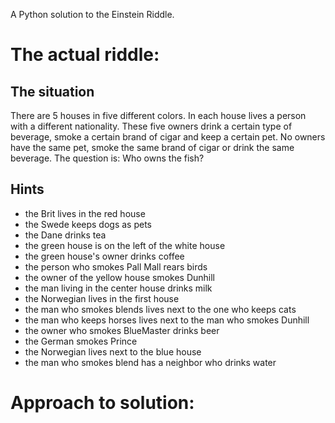 A Python solution to the Einstein Riddle. 

The actual riddle:
=================

The situation
------------
There are 5 houses in five different colors.
In each house lives a person with a different nationality.
These five owners drink a certain type of beverage, smoke a certain brand of cigar and keep a certain pet.
No owners have the same pet, smoke the same brand of cigar or drink the same beverage.
The question is: Who owns the fish?

Hints
-----------
- the Brit lives in the red house
- the Swede keeps dogs as pets
- the Dane drinks tea
- the green house is on the left of the white house
- the green house's owner drinks coffee
- the person who smokes Pall Mall rears birds
- the owner of the yellow house smokes Dunhill
- the man living in the center house drinks milk
- the Norwegian lives in the first house
- the man who smokes blends lives next to the one who keeps cats
- the man who keeps horses lives next to the man who smokes Dunhill
- the owner who smokes BlueMaster drinks beer
- the German smokes Prince
- the Norwegian lives next to the blue house
- the man who smokes blend has a neighbor who drinks water

Approach to solution:
=====================


